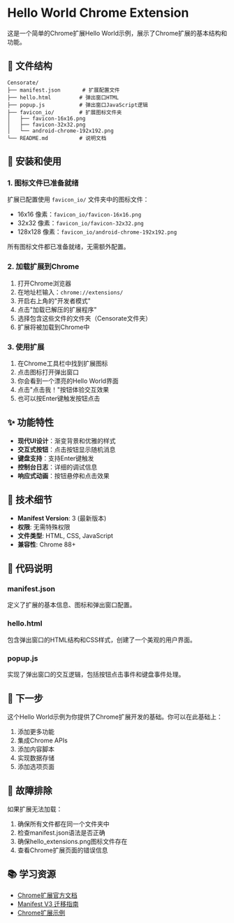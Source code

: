 # Hello World Chrome Extension

这是一个简单的Chrome扩展Hello World示例，展示了Chrome扩展的基本结构和功能。

## 📁 文件结构

```
Censorate/
├── manifest.json       # 扩展配置文件
├── hello.html         # 弹出窗口HTML
├── popup.js           # 弹出窗口JavaScript逻辑
├── favicon_io/        # 扩展图标文件夹
│   ├── favicon-16x16.png
│   ├── favicon-32x32.png
│   └── android-chrome-192x192.png
└── README.md          # 说明文档
```

## 🚀 安装和使用

### 1. 图标文件已准备就绪
扩展已配置使用 `favicon_io/` 文件夹中的图标文件：
- 16x16 像素：`favicon_io/favicon-16x16.png`
- 32x32 像素：`favicon_io/favicon-32x32.png`
- 128x128 像素：`favicon_io/android-chrome-192x192.png`

所有图标文件都已准备就绪，无需额外配置。

### 2. 加载扩展到Chrome

1. 打开Chrome浏览器
2. 在地址栏输入：`chrome://extensions/`
3. 开启右上角的"开发者模式"
4. 点击"加载已解压的扩展程序"
5. 选择包含这些文件的文件夹（Censorate文件夹）
6. 扩展将被加载到Chrome中

### 3. 使用扩展

1. 在Chrome工具栏中找到扩展图标
2. 点击图标打开弹出窗口
3. 你会看到一个漂亮的Hello World界面
4. 点击"点击我！"按钮体验交互效果
5. 也可以按Enter键触发按钮点击

## ✨ 功能特性

- **现代UI设计**：渐变背景和优雅的样式
- **交互式按钮**：点击按钮显示随机消息
- **键盘支持**：支持Enter键触发
- **控制台日志**：详细的调试信息
- **响应式动画**：按钮悬停和点击效果

## 🔧 技术细节

- **Manifest Version**: 3 (最新版本)
- **权限**: 无需特殊权限
- **文件类型**: HTML, CSS, JavaScript
- **兼容性**: Chrome 88+

## 📝 代码说明

### manifest.json
定义了扩展的基本信息、图标和弹出窗口配置。

### hello.html
包含弹出窗口的HTML结构和CSS样式，创建了一个美观的用户界面。

### popup.js
实现了弹出窗口的交互逻辑，包括按钮点击事件和键盘事件处理。

## 🎯 下一步

这个Hello World示例为你提供了Chrome扩展开发的基础。你可以在此基础上：

1. 添加更多功能
2. 集成Chrome APIs
3. 添加内容脚本
4. 实现数据存储
5. 添加选项页面

## 🐛 故障排除

如果扩展无法加载：
1. 确保所有文件都在同一个文件夹中
2. 检查manifest.json语法是否正确
3. 确保hello_extensions.png图标文件存在
4. 查看Chrome扩展页面的错误信息

## 📚 学习资源

- [Chrome扩展官方文档](https://developer.chrome.com/docs/extensions/)
- [Manifest V3 迁移指南](https://developer.chrome.com/docs/extensions/migrating/)
- [Chrome扩展示例](https://github.com/GoogleChrome/chrome-extensions-samples)
